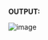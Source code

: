 **OUTPUT:**
        
![image](https://github.com/Codewithkarthi/submission-form-using-react/assets/148317926/cca77498-04b8-4457-9051-b89f87d3d93e)







